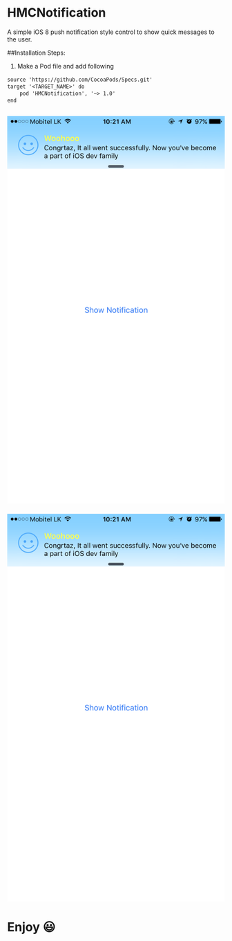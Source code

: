 # HMCNotification

A simple iOS 8 push notification style control to show quick messages to the user.


##Installation Steps:

1) Make a Pod file and add following

```
source 'https://github.com/CocoaPods/Specs.git'
target '<TARGET_NAME>' do
	pod 'HMCNotification', '~> 1.0'
end
```


![Notification View iPhone Screenshot](https://raw.githubusercontent.com/MacKaSL/HMCNotification/master/snapshot.PNG)
-------------------
![Notification View iPhone Screenshot](https://github.com/MacKaSL/HMCNotification/blob/master/snapshot.PNG)


Enjoy :smiley:
===
